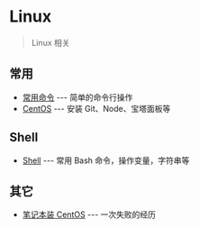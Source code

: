 # Linux

> Linux 相关

## 常用

- [常用命令](./linux.md) --- 简单的命令行操作
- [CentOS](./centos.md) --- 安装 Git、Node、宝塔面板等

## Shell

- [Shell](./shell.md) --- 常用 Bash 命令，操作变量，字符串等

## 其它

- [笔记本装 CentOS](./g490-install-centos7.md) --- 一次失败的经历

